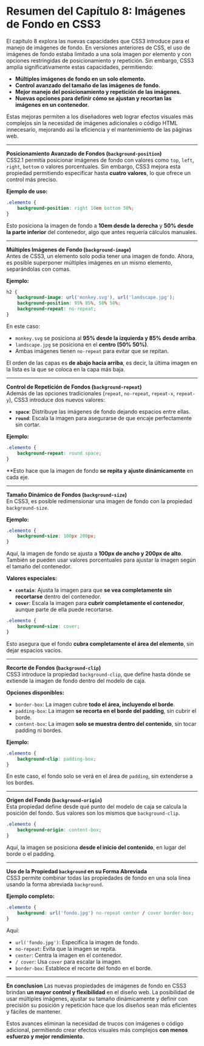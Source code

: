 # **Resumen del Capítulo 8: Imágenes de Fondo en CSS3**  

El capítulo 8 explora las nuevas capacidades que CSS3 introduce para el manejo de imágenes de fondo. En versiones anteriores de CSS, el uso de imágenes de fondo estaba limitado a una sola imagen por elemento y con opciones restringidas de posicionamiento y repetición. Sin embargo, CSS3 amplía significativamente estas capacidades, permitiendo:  

- **Múltiples imágenes de fondo en un solo elemento.**  
- **Control avanzado del tamaño de las imágenes de fondo.**  
- **Mejor manejo del posicionamiento y repetición de las imágenes.**  
- **Nuevas opciones para definir cómo se ajustan y recortan las imágenes en un contenedor.**  

Estas mejoras permiten a los diseñadores web lograr efectos visuales más complejos sin la necesidad de imágenes adicionales o código HTML innecesario, mejorando así la eficiencia y el mantenimiento de las páginas web.  

---

**Posicionamiento Avanzado de Fondos (`background-position`)**  
CSS2.1 permitía posicionar imágenes de fondo con valores como `top`, `left`, `right`, `bottom` o valores porcentuales. Sin embargo, CSS3 mejora esta propiedad permitiendo especificar hasta **cuatro valores**, lo que ofrece un control más preciso.  

**Ejemplo de uso:**  
```css
.elemento {
    background-position: right 10em bottom 50%;
}
```
Esto posiciona la imagen de fondo a **10em desde la derecha** y **50% desde la parte inferior** del contenedor, algo que antes requería cálculos manuales.  

---

**Múltiples Imágenes de Fondo (`background-image`)**  
Antes de CSS3, un elemento solo podía tener una imagen de fondo. Ahora, es posible superponer múltiples imágenes en un mismo elemento, separándolas con comas.  

**Ejemplo:**  
```css
h2 {
    background-image: url('monkey.svg'), url('landscape.jpg');
    background-position: 95% 85%, 50% 50%;
    background-repeat: no-repeat;
}
```
En este caso:  
- `monkey.svg` se posiciona al **95% desde la izquierda y 85% desde arriba**.  
- `landscape.jpg` se posiciona en el **centro (50% 50%)**.  
- Ambas imágenes tienen `no-repeat` para evitar que se repitan.  

El orden de las capas es **de abajo hacia arriba**, es decir, la última imagen en la lista es la que se coloca en la capa más baja.  

---

**Control de Repetición de Fondos (`background-repeat`)**  
Además de las opciones tradicionales (`repeat`, `no-repeat`, `repeat-x`, `repeat-y`), CSS3 introduce dos nuevos valores:  

- **`space`**: Distribuye las imágenes de fondo dejando espacios entre ellas.  
- **`round`**: Escala la imagen para asegurarse de que encaje perfectamente sin cortar.  

**Ejemplo:**  
```css
.elemento {
    background-repeat: round space;
}
```
**Esto hace que la imagen de fondo **se repita y ajuste dinámicamente** en cada eje.  

---

**Tamaño Dinámico de Fondos (`background-size`)**  
En CSS3, es posible redimensionar una imagen de fondo con la propiedad `background-size`.  

**Ejemplo:**  
```css
.elemento {
    background-size: 100px 200px;
}
```
Aquí, la imagen de fondo se ajusta a **100px de ancho y 200px de alto**. También se pueden usar valores porcentuales para ajustar la imagen según el tamaño del contenedor.  

**Valores especiales:**  
- **`contain`**: Ajusta la imagen para que **se vea completamente sin recortarse** dentro del contenedor.  
- **`cover`**: Escala la imagen para **cubrir completamente el contenedor**, aunque parte de ella puede recortarse.  

```css
.elemento {
    background-size: cover;
}
```
Esto asegura que el fondo **cubra completamente el área del elemento**, sin dejar espacios vacíos.  

---

**Recorte de Fondos (`background-clip`)**  
CSS3 introduce la propiedad `background-clip`, que define hasta dónde se extiende la imagen de fondo dentro del modelo de caja.  

**Opciones disponibles:**  
- `border-box`: La imagen cubre **todo el área, incluyendo el borde**.  
- `padding-box`: La imagen **se recorta en el borde del padding**, sin cubrir el borde.  
- `content-box`: La imagen **solo se muestra dentro del contenido**, sin tocar padding ni bordes.  

**Ejemplo:**  
```css
.elemento {
    background-clip: padding-box;
}
```
En este caso, el fondo solo se verá en el área de `padding`, sin extenderse a los bordes.  

---

**Origen del Fondo (`background-origin`)**  
Esta propiedad define desde qué punto del modelo de caja se calcula la posición del fondo. Sus valores son los mismos que `background-clip`.  

```css
.elemento {
    background-origin: content-box;
}
```
Aquí, la imagen se posiciona **desde el inicio del contenido**, en lugar del borde o el padding.  

---

**Uso de la Propiedad `background` en su Forma Abreviada**  
CSS3 permite combinar todas las propiedades de fondo en una sola línea usando la forma abreviada `background`.  

**Ejemplo completo:**  
```css
.elemento {
    background: url('fondo.jpg') no-repeat center / cover border-box;
}
```
Aquí:  
- `url('fondo.jpg')`: Especifica la imagen de fondo.  
- `no-repeat`: Evita que la imagen se repita.  
- `center`: Centra la imagen en el contenedor.  
- `/ cover`: Usa `cover` para escalar la imagen.  
- `border-box`: Establece el recorte del fondo en el borde.  

---

**En conclusion**
Las nuevas propiedades de imágenes de fondo en CSS3 brindan **un mayor control y flexibilidad** en el diseño web. La posibilidad de usar múltiples imágenes, ajustar su tamaño dinámicamente y definir con precisión su posición y repetición hace que los diseños sean más eficientes y fáciles de mantener.  

Estos avances eliminan la necesidad de trucos con imágenes o código adicional, permitiendo crear efectos visuales más complejos **con menos esfuerzo y mejor rendimiento**.  
